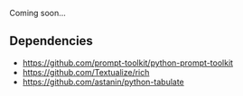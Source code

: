 Coming soon...

## Dependencies

- https://github.com/prompt-toolkit/python-prompt-toolkit
- https://github.com/Textualize/rich
- https://github.com/astanin/python-tabulate
